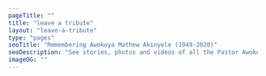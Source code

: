 ```yaml
---
pageTitle: ""
title: "leave a tribute"
layout: "leave-a-tribute"
type: "pages"
seoTitle: "Remembering Awokoya Mathew Akinyele (1949-2020)"
seoDescription: "See stories, photos and videos of all the Pastor Awokoya Mathew Akinyele memorial events. He was popularly known as Desert warrior because of his passionate ministry to the Northern part of Nigeria and the Arab World (Sudan, Egypt & Lebanon)."
imageOG: ""
---
```

